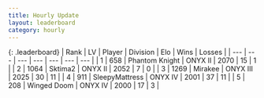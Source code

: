 ```yaml
---
title: Hourly Update
layout: leaderboard
category: hourly
---
```


{: .leaderboard}
| Rank | LV | Player | Division | Elo | Wins | Losses |
| --- | --- | --- | --- | --- | --- | --- |
| <span data-change="0">1</span> | 658 | <span title="ID: 742939">Phantom Knight</span> | ONYX II | <span data-change="15">2070</span> | <span data-change="3">15</span> | <span data-change="0">1</span> |
| <span data-change="0">2</span> | 1064 | <span title="ID: 402846">Sktima2</span> | ONYX II | <span data-change="0">2052</span> | <span data-change="0">7</span> | <span data-change="0">0</span> |
| <span data-change="0">3</span> | 1269 | <span title="ID: 416373">Mirakee</span> | ONYX III | <span data-change="-8">2025</span> | <span data-change="0">30</span> | <span data-change="1">11</span> |
| <span data-change="1">4</span> | 911 | <span title="ID: 153129">SleepyMattress</span> | ONYX IV | <span data-change="10">2001</span> | <span data-change="1">37</span> | <span data-change="0">11</span> |
| <span data-change="-1">5</span> | 208 | <span title="ID: 744396">Winged Doom</span> | ONYX IV | <span data-change="0">2000</span> | <span data-change="0">17</span> | <span data-change="0">3</span> |